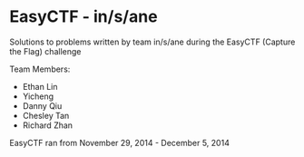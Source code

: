 EasyCTF - in/s/ane
========

Solutions to problems written by team in/s/ane during the EasyCTF (Capture the Flag) challenge

Team Members:
- Ethan Lin
- Yicheng
- Danny Qiu
- Chesley Tan
- Richard Zhan

EasyCTF ran from November 29, 2014 - December 5, 2014
